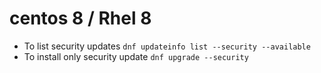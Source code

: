 # centos 8 / Rhel 8
- To list security updates
`dnf updateinfo list --security --available`
- To install only security update
`dnf upgrade --security`
